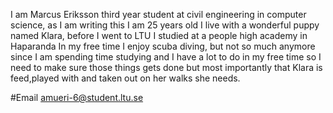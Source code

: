 I am Marcus Eriksson third year student at civil engineering in computer science, as I am writing this I am 25 years old 
I live with a wonderful puppy named Klara, before I went to LTU I studied at a people high academy in Haparanda
In my free time I enjoy scuba diving, but not so much anymore since I am spending time studying and I have a lot to do
in my free time so I need to make sure those things gets done but most importantly that Klara is feed,played with and taken out
on her walks she needs.

#Email
amueri-6@student.ltu.se